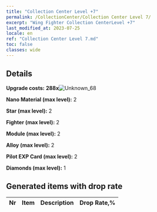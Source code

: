 ```yaml
---
title: "Collection Center Level +7"
permalink: /CollectionCenter/Collection Center Level 7/
excerpt: "Wing Fighter Collection CenterLevel +7"
last_modified_at: 2023-07-25
locale: en
ref: "Collection Center Level 7.md"
toc: false
classes: wide
---
```



## Details

 **Upgrade costs:** **288x**![Unknown_68](/images/item/bh_img25_p.png)

 **Nano Material (max level):** 2

 **Star (max level):** 2

 **Fighter (max level):** 2

 **Module (max level):** 2

 **Alloy (max level):** 2

 **Pilot EXP Card (max level):** 2

 **Diamonds (max level):** 1

## Generated items with drop rate

  |  Nr |     Item   |    Description   |  Drop Rate,% |
  |:----|:----------:|:-----------------|:-------------|

